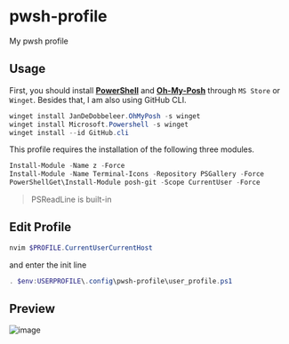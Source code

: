 # pwsh-profile
My pwsh profile

## Usage

First, you should install [**PowerShell**](https://www.microsoft.com/store/productId/9MZ1SNWT0N5D) and [**Oh-My-Posh**](https://apps.microsoft.com/store/detail/XP8K0HKJFRXGCK) through `MS Store` or `Winget`.
Besides that, I am also using GitHub CLI.

```powershell
winget install JanDeDobbeleer.OhMyPosh -s winget
winget install Microsoft.Powershell -s winget
winget install --id GitHub.cli
```

This profile requires the installation of the following three modules.

```powershell
Install-Module -Name z -Force
Install-Module -Name Terminal-Icons -Repository PSGallery -Force
PowerShellGet\Install-Module posh-git -Scope CurrentUser -Force
```
> PSReadLine is built-in

## Edit Profile
```powershell
nvim $PROFILE.CurrentUserCurrentHost
```

and enter the init line
```ps1
. $env:USERPROFILE\.config\pwsh-profile\user_profile.ps1
```

## Preview

![image](https://user-images.githubusercontent.com/70067449/236636808-749ac5b4-54c1-455f-a38c-c87476d8bf74.png)
